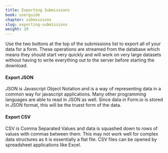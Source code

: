 ```yaml
---
title: Exporting Submissions
book: userguide
chapter: submissions
slug: exporting-submissions
weight: 20
---
```

<p>Use the two buttons at the top of the submissions list to export all of your data for a form. These operations are streamed from the database which means they should start very quickly and will work on very large datasets without having to write everything out to the server before starting the download.</p>
<h4>Export JSON</h4>
<p>JSON is Javascript Object Notation and is a way of representing data in a common way for javascript applications. Many other programming languages are able to read in JSON as well. Since data in Form.io is stored in JSON format, this will be the truest form of the data.</p>
<h4>Export CSV</h4>
<p>CSV is Comma Separated Values and data is squashed down to rows of values with commas between them. This may not work well for complex data structures as it is essentially a flat file. CSV files can be opened by spreadsheet applications like Excel.</p>
